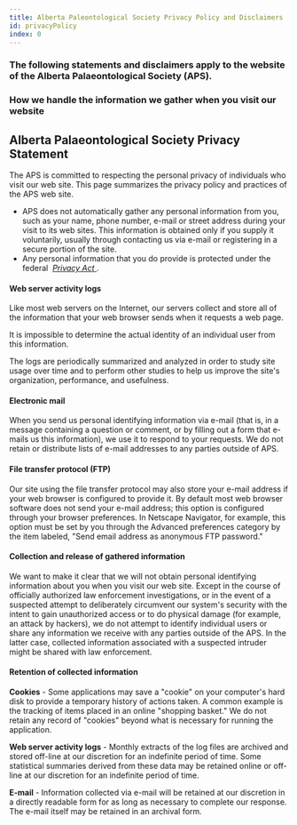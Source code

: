 ```yaml
---
title: Alberta Paleontological Society Privacy Policy and Disclaimers
id: privacyPolicy
index: 0
---
```


### The following statements and disclaimers apply to the website of the Alberta Palaeontological Society (APS).

 <h3>
   How we handle the information we gather when you visit our website
 </h3>

 <h2>Alberta Palaeontological Society Privacy Statement</h2>
 <p>
   The APS is committed to respecting the personal privacy of individuals
   who visit our web site. This page summarizes the privacy policy and
   practices of the APS web site.
 </p>
 <ul>
   <li>
     APS does not automatically gather any personal information from you,
     such as your name, phone number, e-mail or street address during your
     visit to its web sites. This information is obtained only if you
    supply it voluntarily, usually through contacting us via e-mail or
     registering in a secure portion of the site.
  </li>
   <li>
     Any personal information that you do provide is protected under the
     federal&nbsp;
     <a href="https://www.priv.gc.ca/en/privacy-topics/privacy-laws-in-canada/the-privacy-act/">
       <em>Privacy Act</em>
     </a>
     .
   </li>
 </ul>

 <h4>Web server activity logs</h4>

 <p>
   Like most web servers on the Internet, our servers collect and store all
   of the information that your web browser sends when it requests a web
   page.
 </p>

 <p>
   It is impossible to determine the actual identity of an individual user
   from this information.
 </p>

 <p>
   The logs are periodically summarized and analyzed in order to study site
   usage over time and to perform other studies to help us improve the
   site's organization, performance, and usefulness.
 </p>

 <h4>Electronic mail</h4>
 <p>
   When you send us personal identifying information via e-mail (that is,
   in a message containing a question or comment, or by filling out a form
   that e-mails us this information), we use it to respond to your
   requests. We do not retain or distribute lists of e-mail addresses to
   any parties outside of APS.
 </p>

 <h4>File transfer protocol (FTP)</h4>
 <p>
   Our site using the file transfer protocol may also store your e-mail
   address if your web browser is configured to provide it. By default most
   web browser software does not send your e-mail address; this option is
   configured through your browser preferences. In Netscape Navigator, for
   example, this option must be set by you through the Advanced preferences
   category by the item labeled, "Send email address as anonymous FTP
   password."
 </p>

 <h4>Collection and release of gathered information </h4>
 <p>
   We want to make it clear that we will not obtain personal identifying
   information about you when you visit our web site. Except in the course
   of officially authorized law enforcement investigations, or in the event
   of a suspected attempt to deliberately circumvent our system's security
   with the intent to gain unauthorized access or to do physical damage
   (for example, an attack by hackers), we do not attempt to identify
   individual users or share any information we receive with any parties
   outside of the APS. In the latter case, collected information associated
   with a suspected intruder might be shared with law enforcement.
 </p>

 <h4>Retention of collected information </h4>
 <p>
   <b>Cookies</b> - Some applications may save a "cookie" on your
   computer's hard disk to provide a temporary history of actions taken. A
   common example is the tracking of items placed in an online "shopping
   basket." We do not retain any record of "cookies" beyond what is
   necessary for running the application.
 </p>
 <p>
   <b>Web server activity logs</b> - Monthly extracts of the log files are
   archived and stored off-line at our discretion for an indefinite period
   of time. Some statistical summaries derived from these data may be
   retained online or off-line at our discretion for an indefinite period
   of time.
 </p>

 <p>
   <b>E-mail</b> - Information collected via e-mail will be retained at our
   discretion in a directly readable form for as long as necessary to
   complete our response. The e-mail itself may be retained in an archival
   form.
 </p>
